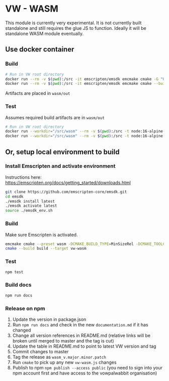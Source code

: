 # VW - WASM

This module is currently very experimental. It is not currently built standalone and still requires the glue JS to function. Ideally it will be standalone WASM module eventually.

## Use docker container
### Build
```sh
# Run in VW root directory
docker run --rm -v $(pwd):/src -it emscripten/emsdk emcmake cmake -G "Unix Makefiles" --preset wasm -DCMAKE_BUILD_TYPE=MinSizeRel -DCMAKE_TOOLCHAIN_FILE=/src/ext_libs/vcpkg/scripts/buildsystems/vcpkg.cmake
docker run --rm -v $(pwd):/src -it emscripten/emsdk emcmake cmake --build /src/build --target vw-wasm -j $(nproc)
```

Artifacts are placed in `wasm/out`

### Test
Assumes required build artifacts are in `wasm/out`

```sh
# Run in VW root directory
docker run --workdir="/src/wasm" --rm -v $(pwd):/src -t node:16-alpine npm install
docker run --workdir="/src/wasm" --rm -v $(pwd):/src -t node:16-alpine npm test
```

## Or, setup local environment to build

### Install Emscripten and activate environment
Instructions here: https://emscripten.org/docs/getting_started/downloads.html
```sh
git clone https://github.com/emscripten-core/emsdk.git
cd emsdk
./emsdk install latest
./emsdk activate latest
source ./emsdk_env.sh
```

### Build
Make sure Emscripten is activated.
```sh
emcmake cmake --preset wasm -DCMAKE_BUILD_TYPE=MinSizeRel -DCMAKE_TOOLCHAIN_FILE=$(pwd)/ext_libs/vcpkg/scripts/buildsystems/vcpkg.cmake
cmake --build build --target vw-wasm
```

### Test
```sh
npm test
```

### Build docs
``` sh
npm run docs
```

### Release on npm

1. Update the version in package.json
2. Run `npm run docs` and check in the new `documentation.md` if it has changed
3. Change all version references in README.md (relative links will be broken until merged to master and the tag is cut)
4. Update the table in README.md to point to latest VW version and tag
5. Commit changes to master
6. Tag the release as `wasm_v.major.minor.patch`
7. Run `cmake` to pick up any new `vw-wasm.js` changes
8. Publish to npm `npm publish --access public` (you need to sign into your npm account first and have access to the vowpalwabbit organisation)